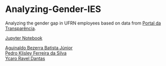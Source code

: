 # Analyzing-Gender-IES

Analyzing the gender gap in UFRN employees based on data from [Portal da Transparência](http://www.portaldatransparencia.gov.br/servidores/OrgaoExercicio-ListaServidores.asp?CodOS=15000&DescOS=MINISTERIO%20DA%20EDUCACAO&CodOrg=26243&DescOrg=UNIVERSIDADE%20FED.%20DO%20RIO%20GRANDE%20DO%20NORTE&Pagina=1&TextoPesquisa=). 


[Jupyter Notebook](http://nbviewer.jupyter.org/github/ycaroravel/Analyzing-Gender-IES/blob/master/gender-UFRN.ipynb)


[Aguinaldo Bezerra Batista Júnior](https://github.com/aguinaldoabbj)  
[Pedro Klisley Ferreira da Silva](https://github.com/PedroKlisley)  
[Ycaro Ravel Dantas](https://github.com/ycaroravel)  
